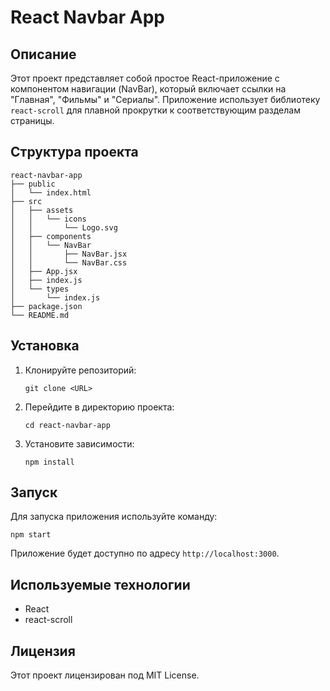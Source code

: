 # React Navbar App

## Описание
Этот проект представляет собой простое React-приложение с компонентом навигации (NavBar), который включает ссылки на "Главная", "Фильмы" и "Сериалы". Приложение использует библиотеку `react-scroll` для плавной прокрутки к соответствующим разделам страницы.

## Структура проекта
```
react-navbar-app
├── public
│   └── index.html
├── src
│   ├── assets
│   │   └── icons
│   │       └── Logo.svg
│   ├── components
│   │   └── NavBar
│   │       ├── NavBar.jsx
│   │       └── NavBar.css
│   ├── App.jsx
│   ├── index.js
│   └── types
│       └── index.js
├── package.json
└── README.md
```

## Установка
1. Клонируйте репозиторий:
   ```
   git clone <URL>
   ```
2. Перейдите в директорию проекта:
   ```
   cd react-navbar-app
   ```
3. Установите зависимости:
   ```
   npm install
   ```

## Запуск
Для запуска приложения используйте команду:
```
npm start
```
Приложение будет доступно по адресу `http://localhost:3000`.

## Используемые технологии
- React
- react-scroll

## Лицензия
Этот проект лицензирован под MIT License.